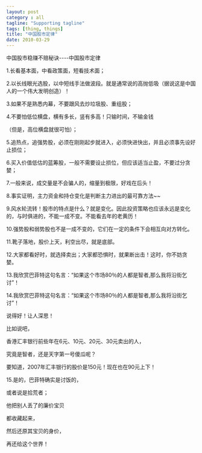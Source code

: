 ```yaml
---
layout: post
category : all
tagline: "Supporting tagline"
tags: [thing, things]
title: "中国股市定律"
date: 2010-03-29
---
```

中国股市稳赚不赔秘诀\-\-\-\-中国股市定律     
1.长看基本面，中看政策面，短看技术面；     
2.以长线眼光选股，以中短线手法做波段。就是通常说的高抛低吸（据说这是中国人的一个伟大发明创造）！     
3.如果不是熟悉内幕，不要跟风去炒垃圾股、重组股；     
4.不要怕低位横盘，横有多长，竖有多高！只输时间，不输金钱     
（但是，高位横盘就很可怕）；     
5.追热点，追强势股，必须在刚刚起步就进入，必须快进快出，并且必须事先设好止损位；     
6.买入价值低估的蓝筹股，一般不需要设止损位，但应该适当止盈，不要过分贪婪；     
7.一般来说，成交量是不会骗人的，缩量到极限，好戏在后头！     
8.事实证明，主力资金和持仓变化是判断主力进出的最可靠方法~~     
9.风水轮流转！股市的特点是什么？就是变化。因此投资策略也应该永远是变化的，与时俱进的，不能一成不变。不能看去年的老黄历！     
10.强势股和弱势股也不是一成不变的，它们在一定的条件下会相互向对方转化。     
11.靴子落地，股价上天，利空出尽，就是底部。     
12.大家都看好时，就选择卖出；大家都恐惧时，就果断出击！这时，你不妨贪婪。     
13.我欣赏巴菲特这句名言：“如果这个市场80％的人都是智者,那么我将沿街乞讨”！     
14.我欣赏巴菲特这句名言：“如果这个市场80％的人都是智者,那么我将沿街乞讨”！     
说得好！让人深思！     
比如说吧，     
香港汇丰银行前些年在6元、10元、20元、30元卖出的人，     
究竟是智者，还是天字第一号傻瓜呢？     
要知道，2007年汇丰银行的股价是150元！现在也在90元上下！     
15.是的，巴菲特确实是讨饭的，     
或者说是拾荒者；     
他把别人丢了的廉价宝贝     
都收藏起来，     
然后还原其宝贝的身价，     
再还给这个世界！